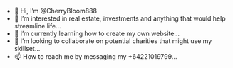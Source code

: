 - 👋 Hi, I’m @CherryBloom888
- 👀 I’m interested in real estate, investments and anything that would help streamline life...
- 🌱 I’m currently learning how to create my own website...
- 💞️ I’m looking to collaborate on potential charities that might use my skillset...
- 📫 How to reach me by messaging my +64221019799...

<!---
CherryBloom888/CherryBloom888 is a ✨ special ✨ repository because its `README.md` (this file) appears on your GitHub profile.
You can click the Preview link to take a look at your changes.
--->
